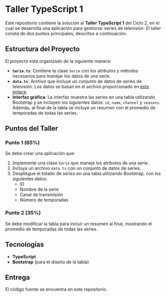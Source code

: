 # Taller TypeScript 1

Este repositorio contiene la solución al **Taller TypeScript 1** del Ciclo 2, en el cual se desarrolla una aplicación para gestionar series de televisión. El taller consta de dos puntos principales, descritos a continuación.

## Estructura del Proyecto

El proyecto está organizado de la siguiente manera:

- **`Serie.ts`**: Contiene la clase `Serie` con los atributos y métodos necesarios para manejar los datos de una serie.
- **`data.ts`**: Archivo que incluye un conjunto de datos de series de televisión. Los datos se basan en el archivo proporcionado en [este enlace](https://gist.githubusercontent.com/josejbocanegra/de7431ea04351128053335c868c9698c/raw/add0c3cad73b7f913de44ee02b9ca7ebd1ebea23/series.ts).
- **Interfaz gráfica**: La interfaz muestra las series en una tabla utilizando Bootstrap y se incluyen los siguientes datos: `id`, `name`, `channel` y `seasons`. Además, al final de la tabla se incluye un resumen con el promedio de temporadas de todas las series.

## Puntos del Taller

### Punto 1 (65%)

Se debe crear una aplicación que:

1. Implemente una clase `Serie` que maneje los atributos de una serie.
2. Incluya un archivo `data.ts` con un conjunto de datos de series.
3. Despliegue el listado de series en una tabla utilizando Bootstrap, con los siguientes datos:
   - ID
   - Nombre de la serie
   - Canal de transmisión
   - Número de temporadas

### Punto 2 (35%)

Se debe modificar la tabla para incluir un resumen al final, mostrando el promedio de temporadas de todas las series.

## Tecnologías

- **TypeScript**
- **Bootstrap** (para el diseño de la tabla)
  
## Entrega

El código fuente se encuentra en este repositorio.
